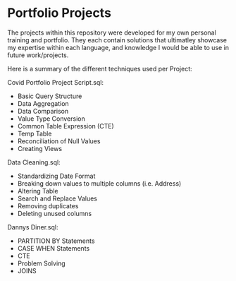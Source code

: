 # Portfolio Projects

The projects within this repository were developed for my own personal training and portfolio. They each contain solutions that ultimatley showcase my expertise within each language, and knowledge I would be able to use in future work/projects.


Here is a summary of the different techniques used per Project:

Covid Portfolio Project Script.sql:
- Basic Query Structure
- Data Aggregation
- Data Comparison
- Value Type Conversion
- Common Table Expression (CTE)
- Temp Table
- Reconciliation of Null Values
- Creating Views

Data Cleaning.sql:
- Standardizing Date Format
- Breaking down values to multiple columns (i.e. Address)
- Altering Table
- Search and Replace Values
- Removing duplicates
- Deleting unused columns

Dannys Diner.sql:
- PARTITION BY Statements
- CASE WHEN Statements
- CTE
- Problem Solving
- JOINS
